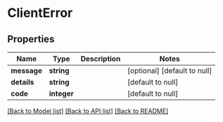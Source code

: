 # ClientError

## Properties
Name | Type | Description | Notes
------------ | ------------- | ------------- | -------------
**message** | **string** |  | [optional] [default to null]
**details** | **string** |  | [default to null]
**code** | **integer** |  | [default to null]

[[Back to Model list]](../README.md#documentation-for-models) [[Back to API list]](../README.md#documentation-for-api-endpoints) [[Back to README]](../README.md)


